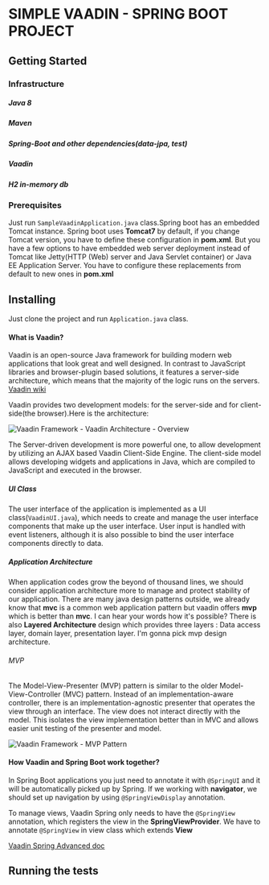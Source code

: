 # SIMPLE VAADIN - SPRING BOOT PROJECT

## Getting Started

### Infrastructure

##### Java 8
##### Maven 
##### Spring-Boot and other dependencies(data-jpa, test)
##### Vaadin
##### H2 in-memory db

### Prerequisites
Just run `SampleVaadinApplication.java` class.Spring boot has an embedded Tomcat instance. Spring boot uses **Tomcat7** by default, if you change Tomcat version, you have to define these configuration in **pom.xml**. But you have a few options to have embedded web server deployment instead of Tomcat like Jetty(HTTP (Web) server and Java Servlet container) or Java EE Application Server. You have to configure these replacements from default to new ones in **pom.xml**

## Installing

Just clone the project and run `Application.java` class.

#### What is Vaadin?
Vaadin is an open-source Java framework for building modern web applications that look great and well designed. In contrast to JavaScript libraries and browser-plugin based solutions, it features a server-side architecture, which means that the majority of the logic runs on the servers. 
[Vaadin wiki](https://en.wikipedia.org/wiki/Vaadin)

Vaadin provides two development models: for the server-side and for client-side(the browser).Here is the architecture:

![Vaadin Framework - Vaadin Architecture - Overview](https://github.com/fiskra/spring-vaadin-login-crud/blob/master/src/main/resources/images/architecture-detailed.png)

The Server-driven development is more powerful one, to allow development by utilizing an AJAX based Vaadin Client-Side Engine.
The client-side model allows developing widgets and applications in Java, which are compiled to JavaScript and executed in the browser.

##### UI Class 
The user interface of the application is implemented as a UI class(`VaadinUI.java`), which needs to create and manage the user interface components that make up the user interface. User input is handled with event listeners, although it is also possible to bind the user interface components directly to data. 

##### Application Architecture
When application codes grow the beyond of thousand lines, we should consider application architecture more to manage and protect stability of our application. There are many java design patterns outside, we already know that **mvc** is a common web application pattern but vaadin offers **mvp** which is better than **mvc**. I can hear your words how it's possible?  There is also **Layered Architecture** design which provides three layers : Data access layer, domain layer, presentation layer. I'm gonna pick mvp design architecture.

###### MVP
The Model-View-Presenter (MVP) pattern is similar to the older Model-View-Controller (MVC) pattern. Instead of an implementation-aware controller, there is an implementation-agnostic presenter that operates the view through an interface. The view does not interact directly with the model. This isolates the view implementation better than in MVC and allows easier unit testing of the presenter and model.

![Vaadin Framework - MVP Pattern](https://github.com/fiskra/spring-vaadin-login-crud/blob/master/src/main/resources/images/mvp-pattern-hi.png)

#### How Vaadin and Spring Boot work together? 

In Spring Boot applications you just need to annotate it with `@SpringUI` and it will be automatically picked up by Spring. If we working with **navigator**, we should set up navigation by using `@SpringViewDisplay` annotation. 

To manage views, Vaadin Spring only needs to have the `@SpringView` annotation, which registers the view in the **SpringViewProvider**. We have to annotate `@SpringView` in view class which extends **View** 

[Vaadin Spring Advanced doc](https://vaadin.com/docs/-/part/framework/advanced/advanced-spring.html)

## Running the tests
